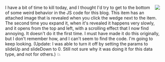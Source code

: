 <img src="http://scripting.com/images/2019/11/06/whatMeWorry.png" border="0" align="right">I have a bit of time to kill today, and I thought I'd try to get to the bottom of some weird behavior in the JS code for this blog. This item has an attached image that is revealed when you click the wedge next to the item. The second time you expand it, when it's revealed it happens very slowly, and it opens from the top and left, with a scrolling effect that I now find annoying. It doesn't do it the first time. I must have made it do this originally, but I don't remember how, and I can't seem to find the code. I'm going to keep looking. (Update: I was able to turn it off by setting the params to slideUp and slideDown to 0. Still not sure why it was doing it for this data type, and not for others.) :boom:
